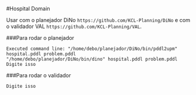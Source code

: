 #Hospital Domain

Usar com o planejador DiNo `https://github.com/KCL-Planning/DiNo` e com o validador VAL `https://github.com/KCL-Planning/VAL`.

###Para rodar o planejador 

```
Executed command line: "/home/debo/planejador/DiNo/bin/pddl2upm" hospital.pddl problem.pddl
"/home/debo/planejador/DiNo/bin/dino" hospital.pddl problem.pddl
Digite isso
```

###Para rodar o validador

```
Digite isso
```